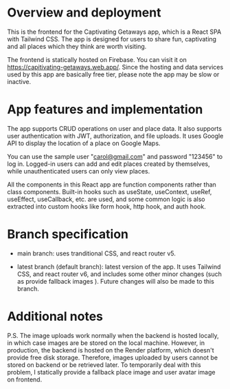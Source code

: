 # Overview and deployment
This is the frontend for the Captivating Getaways app, which is a React SPA with Tailwind CSS. The app is designed for users to share fun, captivating and all places which they think are worth visiting. 

The frontend is statically hosted on Firebase. You can visit it on https://capitivating-getaways.web.app/. Since the hosting and data services used by this app are basically free tier, please note the app may be slow or inactive. 

# App features and implementation
The app supports CRUD operations on user and place data. It also supports user authentication with JWT, authorization, and file uploads. It uses Google API to display the location of a place on Google Maps.

You can use the sample user "carol@gmail.com" and password "123456" to log in. Logged-in users can add and edit places created by themselves, while unauthenticated users can only view places.

All the components in this React app are function components rather than class components. Built-in hooks such as useState, useContext, useRef, useEffect, useCallback, etc. are used, and some common logic is also extracted into custom hooks like form hook, http hook, and auth hook.

# Branch specification
- main branch:
uses tranditional CSS, and react router v5.

- latest branch (default branch): latest version of the app. It uses Tailwind CSS, and react router v6, and includes some other minor changes (such as provide fallback images ). Future changes will also be made to this branch. 

# Additional notes
P.S. The image uploads work normally when the backend is hosted locally, in which case images are be stored on the local machine. However, in production, the backend is hosted on the Render platform, which doesn't provide free disk storage. Therefore, images uploaded by users cannot be stored on backend or be retrieved later. To temporarily deal with this problem, I statically provide a fallback place image and user avatar image on frontend.
